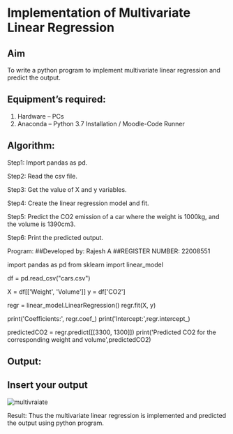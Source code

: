 # Implementation of Multivariate Linear Regression
## Aim
To write a python program to implement multivariate linear regression and predict the output.
## Equipment’s required:
1.	Hardware – PCs
2.	Anaconda – Python 3.7 Installation / Moodle-Code Runner
## Algorithm:

Step1:
Import pandas as pd.

Step2:
Read the csv file.

Step3:
Get the value of X and y variables.

Step4:
Create the linear regression model and fit.

Step5:
Predict the CO2 emission of a car where the weight is 1000kg, and the volume is 1390cm3.

Step6:
Print the predicted output.

Program:
##Developed by: Rajesh A
##REGISTER NUMBER: 22008551

import pandas as pd
from sklearn import linear_model

df = pd.read_csv("cars.csv")

X = df[['Weight', 'Volume']]
y = df['CO2']

regr = linear_model.LinearRegression()
regr.fit(X, y)

print('Coefficients:', regr.coef_)
print('Intercept:',regr.intercept_)

predictedCO2 = regr.predict([[3300, 1300]])
print('Predicted CO2 for the corresponding weight and volume',predictedCO2)
## Output:
## Insert your output

![multivraiate](https://user-images.githubusercontent.com/118924713/214467849-ab622b40-49b1-4ad5-b748-2ca892856bbe.jpeg)

Result:
Thus the multivariate linear regression is implemented and predicted the output using python program.

